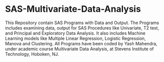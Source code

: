 # SAS-Multivariate-Data-Analysis
This Repository contain SAS Programs with Data and Output. 
The Programs includes examining data, output for SAS Procedures like Univariate, T2 test, and Principal and Exploratory Data Analysis. 
It also includes Machine Learning models like Multiple Linear Regression, Logistic Regression, Manova and Clustering.
All Programs have been coded by Yash Mahendra, under academic course Multivariate Data Analysis, at Stevens Institute of Technology, Hoboken, NJ.
